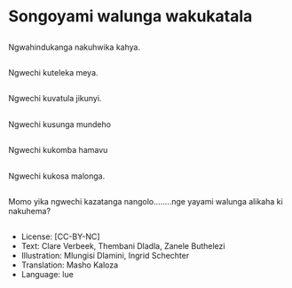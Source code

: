 # Songoyami walunga wakukatala

##
Ngwahindukanga nakuhwika kahya.

##
Ngwechi kuteleka meya.

##
Ngwechi kuvatula jikunyi.

##
Ngwechi kusunga mundeho

##
Ngwechi kukomba hamavu

##
Ngwechi kukosa malonga.

##
Momo yika ngwechi kazatanga nangolo........nge yayami walunga alikaha ki nakuhema?

##
* License: [CC-BY-NC]
* Text: Clare Verbeek, Thembani Dladla, Zanele Buthelezi
* Illustration: Mlungisi Dlamini, Ingrid Schechter
* Translation: Masho Kaloza
* Language: lue
